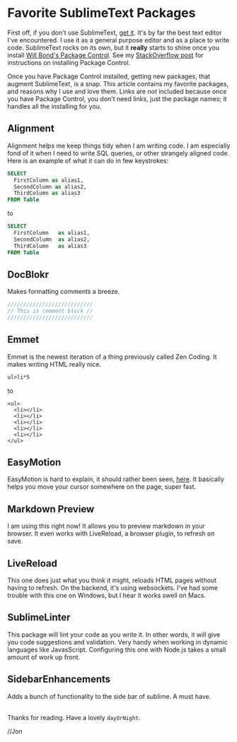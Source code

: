 # Favorite SublimeText Packages

First off, if you don't use SublimeText, [get it](http://sublimetext.com). It's by far the best text editor I've encountered. I use it as a general purpose editor and as a place to write code. SublimeText rocks on its own, but it **really** starts to shine once you install [Will Bond's Package Control](http://wbond.net/sublime_packages/package_control#Features). See my [StackOverflow post](http://stackoverflow.com/questions/15819354/how-to-enable-code-hinting-for-css-in-sublime-text-2/15819607#15819607) for instructions on installing Package Control.

Once you have Package Control installed, getting new packages, that augment SublimeText, is a snap. This article contains my favorite packages, and reasons why I use and love them. Links are *not* included because once you have Package Control, you don't need links, just the package names; it handles all the installing for you.

## Alignment

Alignment helps me keep things tidy when I am writing code. I am especially fond of it when I need to write SQL queries, or other strangely aligned code. Here is an example of what it can do in few keystrokes:

```sql
SELECT
  FirstColumn as alias1,
  SecondColumn as alias2,
  ThirdColumn as alias3
FROM Table
```

to

```sql
SELECT
  FirstColumn   as alias1,
  SecondColumn  as alias2,
  ThirdColumn   as alias3
FROM Table
```

## DocBlokr

Makes formatting comments a breeze.

```javascript
///////////////////////////
// This is comment block //
///////////////////////////
```

## Emmet

Emmet is the newest iteration of a thing previously called Zen Coding. It makes writing HTML really nice.

```html
ul>li*5
```

to 

    <ul>
      <li></li>
      <li></li>
      <li></li>
      <li></li>
      <li></li>
    </ul>

## EasyMotion

EasyMotion is hard to explain, it should rather been seen, [here](https://github.com/tednaleid/sublime-EasyMotion). It basically helps you move your cursor somewhere on the page, super fast.

## Markdown Preview

I am using this right now! It allows you to preview markdown in your browser. It even works with LiveReload, a browser plugin, to refresh on save.

## LiveReload

This one does just what you think it might, reloads HTML pages without having to refresh. On the backend, it's using websockets. I've had some trouble with this one on Windows, but I hear it works swell on Macs.

## SublimeLinter

This package will lint your code as you write it. In other words, it will give you code suggestions and validation. Very handy when working in dynamic languages like JavasScript. Configuring this one with Node.js takes a small amount of work up front.

## SidebarEnhancements

Adds a bunch of functionality to the side bar of sublime. A must have.

<br> Thanks for reading. Have a lovely `dayOrNight`.

//Jon
